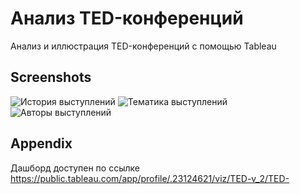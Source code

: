 
# Анализ TED-конференций

Анализ и иллюстрация TED-конференций с помощью Tableau


## Screenshots

![История выступлений](https://drive.google.com/uc?export=download&id=1y9LXoiiBS4WLKtR2QpexupM2iYFYZ9xt)
![Тематика выступлений](https://drive.google.com/uc?export=download&id=1siCRnNSqYqY-5BG_JZYQgTAMWh8l_im8)
![Авторы выступлений](https://drive.google.com/uc?export=download&id=1X-iL6-sP_RlYX5qlESpVoqiC26iqriFE)


## Appendix

Дашборд доступен по ссылке 
https://public.tableau.com/app/profile/.23124621/viz/TED-v_2/TED-

